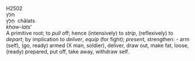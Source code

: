 <body>
  <p>H2502<br>  חלץ  <br> חָלַץ  ‎  châlats  <br><i>khaw-lats‘ </i><br>A primitive root; to <i>pull</i> off; hence (intensively) to <i>strip</i>, (reflexively) to <i>depart</i>; by implication to <i>deliver</i>, <i>equip</i> (for fight); <i>present</i>, strengthen: - arm (self), (go, ready) armed (X man, soldier), deliver, draw out, make fat, loose, (ready) prepared, put off, take away, withdraw self.<br></p>
 </body>